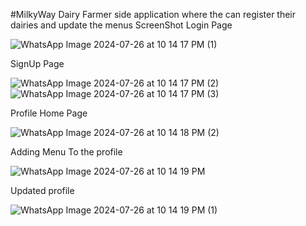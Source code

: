 #MilkyWay
Dairy Farmer side application where the can register their dairies and update the menus 
ScreenShot 
Login Page

![WhatsApp Image 2024-07-26 at 10 14 17 PM (1)](https://github.com/user-attachments/assets/1cf98600-276a-4acc-a86d-46fdc98a62d2)

SignUp Page

![WhatsApp Image 2024-07-26 at 10 14 17 PM (2)](https://github.com/user-attachments/assets/52af995f-850e-42fa-9c44-3a265ed745e0)
![WhatsApp Image 2024-07-26 at 10 14 17 PM (3)](https://github.com/user-attachments/assets/f9a32d97-b879-4453-89e3-d4b4efc274ab)

Profile Home Page

![WhatsApp Image 2024-07-26 at 10 14 18 PM (2)](https://github.com/user-attachments/assets/13b820d1-86bb-486a-bcfc-c715a85218bd)

Adding Menu To the profile

![WhatsApp Image 2024-07-26 at 10 14 19 PM](https://github.com/user-attachments/assets/28d7f7e4-8ea1-48f9-88f8-cf2c1b3c202e)

Updated profile

![WhatsApp Image 2024-07-26 at 10 14 19 PM (1)](https://github.com/user-attachments/assets/2aef1eed-ab94-4f18-87e9-dc80530c654e)

